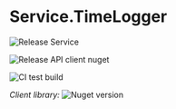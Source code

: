 # Service.TimeLogger

![Release Service](https://github.com/MyJetWallet/Service.TimeLogger/workflows/Release%20Service/badge.svg)

![Release API client nuget](https://github.com/MyJetWallet/Service.TimeLogger/workflows/Release%20API%20client%20nuget/badge.svg)

![CI test build](https://github.com/MyJetWallet/Service.TimeLogger/workflows/CI%20test%20build/badge.svg)

*Client library:* ![Nuget version](https://img.shields.io/nuget/v/MyJetWallet.Service.TimeLogger.Client?label=MyJetWallet.Service.TimeLogger.Client&style=social)


